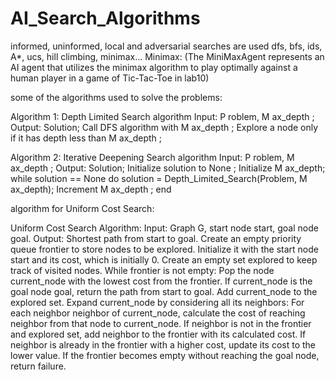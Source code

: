 ﻿# AI_Search_Algorithms
informed, uninformed, local and adversarial searches are used
dfs, bfs, ids, A*, ucs, hill climbing, minimax...
Minimax: (The MiniMaxAgent represents an AI agent that utilizes the minimax algorithm to play optimally against a human player in a game of Tic-Tac-Toe in lab10)

some of the algorithms used to solve the problems:


Algorithm 1: Depth Limited Search algorithm
Input: P roblem, M ax_depth ;
Output: Solution;
Call DFS algorithm with M ax_depth ;
Explore a node only if it has depth less than M ax_depth ;


Algorithm 2: Iterative Deepening Search algorithm
Input: P roblem, M ax_depth ;
Output: Solution;
Initialize solution to None ;
Initialize M ax_depth;
while solution == None do
solution = Depth_Limited_Search(Problem, M ax_depth);
Increment M ax_depth ;
end


algorithm for Uniform Cost Search:

Uniform Cost Search Algorithm:
Input: Graph G, start node start, goal node goal.
Output: Shortest path from start to goal.
Create an empty priority queue frontier to store nodes to be explored. Initialize it with the start node start and its cost, which is initially 0.
Create an empty set explored to keep track of visited nodes.
While frontier is not empty:
Pop the node current_node with the lowest cost from the frontier.
If current_node is the goal node goal, return the path from start to goal.
Add current_node to the explored set.
Expand current_node by considering all its neighbors:
For each neighbor neighbor of current_node, calculate the cost of reaching neighbor from that node to current_node.
If neighbor is not in the frontier and explored set, add neighbor to the frontier with its calculated cost.
If neighbor is already in the frontier with a higher cost, update its cost to the lower value.
If the frontier becomes empty without reaching the goal node, return failure.
